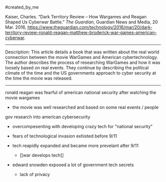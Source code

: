 #created_by_me 

Kaiser, Charles. “Dark Territory Review – How Wargames and Reagan Shaped Us Cyberwar Battle.” _The Guardian_, Guardian News and Media, 20 Mar. 2016, https://www.theguardian.com/technology/2016/mar/20/dark-territory-review-ronald-reagan-matthew-broderick-war-games-american-cyberwar.

---
Description: 
This article details a book that was written about the real world connection between the movie WarGames and American cybertechnology. The author describes the process of researching WarGames and how it was loosely based on real events. They continue by describing the political climate of the time and the US governments approach to cyber security at the time the movie was released. 

---

ronald reagan was fearful of american national security after watching the movie wargames 

- the movie was well researched and based on some real events / people 

gov research into american cybersecurity 
- overcompesenting with developing crazy tech for "national security"

- fears of technological invasion exhisted before 9/11 
- tech reapidly expanded and became more prevelant after 9/11
	- [[war develops tech]] 

- edward snowden exposed a lot of government tech secrets 
	- lack of privacy 

